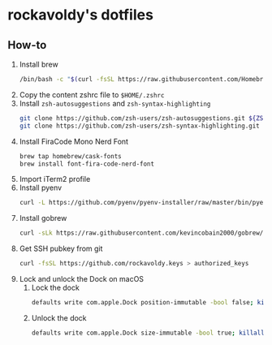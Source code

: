 # rockavoldy's dotfiles

## How-to
1. Install brew
    ```sh
    /bin/bash -c "$(curl -fsSL https://raw.githubusercontent.com/Homebrew/install/HEAD/install.sh)"
    ```
2. Copy the content zshrc file to `$HOME/.zshrc`
3. Install `zsh-autosuggestions` and `zsh-syntax-highlighting`
    ```sh
    git clone https://github.com/zsh-users/zsh-autosuggestions.git ${ZSH_CUSTOM:-~/.oh-my-zsh/custom}/plugins/zsh-autosuggestions
    git clone https://github.com/zsh-users/zsh-syntax-highlighting.git ${ZSH_CUSTOM:-~/.oh-my-zsh/custom}/plugins/zsh-syntax-highlighting
    ```
4. Install FiraCode Mono Nerd Font
    ```sh
    brew tap homebrew/cask-fonts
    brew install font-fira-code-nerd-font
    ```
5. Import iTerm2 profile
6. Install pyenv
    ```sh
    curl -L https://github.com/pyenv/pyenv-installer/raw/master/bin/pyenv-installer | bash
    ```
7. Install gobrew
    ```sh
    curl -sLk https://raw.githubusercontent.com/kevincobain2000/gobrew/master/git.io.sh | sh
    ```
8. Get SSH pubkey from git
    ```sh
    curl -fsSL https://github.com/rockavoldy.keys > authorized_keys
    ```
8. Lock and unlock the Dock on macOS
    1. Lock the dock
        ```sh
        defaults write com.apple.Dock position-immutable -bool false; killall Dock
        ```
    2. Unlock the dock
        ```sh
        defaults write com.apple.Dock size-immutable -bool true; killall Dock
        ```
